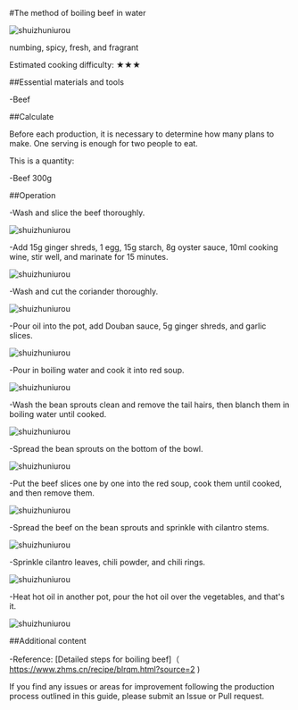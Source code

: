 #The method of boiling beef in water

![shuizhuniurou](./sznr1.jpg)

numbing, spicy, fresh, and fragrant

Estimated cooking difficulty: ★★★

##Essential materials and tools

-Beef

##Calculate

Before each production, it is necessary to determine how many plans to make. One serving is enough for two people to eat.

This is a quantity:

-Beef 300g

##Operation

-Wash and slice the beef thoroughly.

![shuizhuniurou](./sznr2.jpg)

-Add 15g ginger shreds, 1 egg, 15g starch, 8g oyster sauce, 10ml cooking wine, stir well, and marinate for 15 minutes.

![shuizhuniurou](./sznr3.jpg)

-Wash and cut the coriander thoroughly.

![shuizhuniurou](./sznr4.jpg)

-Pour oil into the pot, add Douban sauce, 5g ginger shreds, and garlic slices.

![shuizhuniurou](./sznr5.jpg)

-Pour in boiling water and cook it into red soup.

![shuizhuniurou](./sznr6.jpg)

-Wash the bean sprouts clean and remove the tail hairs, then blanch them in boiling water until cooked.

![shuizhuniurou](./sznr7.jpg)

-Spread the bean sprouts on the bottom of the bowl.

![shuizhuniurou](./sznr8.jpg)

-Put the beef slices one by one into the red soup, cook them until cooked, and then remove them.

![shuizhuniurou](./sznr9.jpg)

-Spread the beef on the bean sprouts and sprinkle with cilantro stems.

![shuizhuniurou](./sznr10.jpg)

-Sprinkle cilantro leaves, chili powder, and chili rings.

![shuizhuniurou](./sznr11.jpg)

-Heat hot oil in another pot, pour the hot oil over the vegetables, and that's it.

![shuizhuniurou](./sznr12.jpg)

##Additional content

-Reference: [Detailed steps for boiling beef]（ https://www.zhms.cn/recipe/blrqm.html?source=2 )

If you find any issues or areas for improvement following the production process outlined in this guide, please submit an Issue or Pull request.